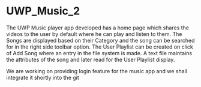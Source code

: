 # UWP_Music_2
The UWP Music player app developed has a home page which shares the videos to the user by default where he can play and listen to them.
The Songs are displayed based on their Category and the song can be searched for in the right side toolbar option.
The User Playlist can be created on click of Add Song where an entry in the file system is made. A text file maintains the attributes of the song and later read for the 
User Playlist display.

We are working on providing login feature for the music app and we shall integrate it shortly into the git
